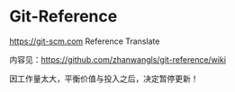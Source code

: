 # Git-Reference
https://git-scm.com Reference Translate

内容见：https://github.com/zhanwangls/git-reference/wiki

因工作量太大，平衡价值与投入之后，决定暂停更新！
